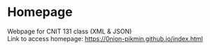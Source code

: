 # Homepage
Webpage for CNIT 131 class (XML &amp; JSON) <br />
Link to access homepage: https://0nion-pikmin.github.io/index.html

